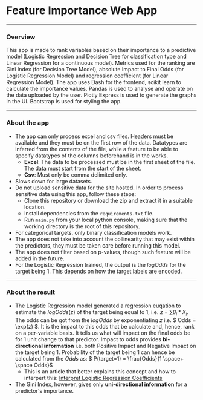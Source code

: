 # Feature Importance Web App
---
### Overview
This app is made to rank variables based on their importance to a predictive model (Logistic Regression and Decision Tree for classification type and Linear Regression for a continuous model). Metrics used for the ranking are Gini Index (for Decision Tree Model), absolute Impact to Final Odds (for Logistic Regression Model) and regression coefficient (for Linear Regression Model). The app uses Dash for the frontend, scikit learn to calculate the importance values. Pandas is used to analyse and operate on the data uploaded by the user. Plotly Express is used to generate the graphs in the UI. Bootstrap is used for styling the app.

---
### About the app
*   The app can only process excel and csv files. Headers must be available and they must be on the first row of the data. Datatypes are inferred from the contents of the file, while a feature to be able to specify datatypes of the columns beforehand is in the works.
    *   **Excel**: The data to be processed must be in the first sheet of the file. The data must start from the start of the sheet.
    *   **Csv**: Must only be comma delimited only.
*   Slows down for large datasets.
*   Do not upload sensitive data for the site hosted. In order to process sensitive data using this app, follow these steps:
    *   Clone this repository or download the zip and extract it in a suitable location.
    *   Install dependencies from the `requirements.txt` file.
    *   Run `main.py` from your local python console, making sure that the working directory is the root of this repository.
*   For categorical targets, only binary classification models work.
*   The app does not take into account the collinearity that may exist within the predictors, they must be taken care before running this model.
*   The app does not filter based on p-values, though such feature will be added in the future.
*   For the Logistic Regression trained, the output is the $logOdds$ for the target being 1. This depends on how the target labels are encoded. 
---
### About the result
* The Logistic Regression model generated a regression euqation to estimate the $logOdds (z)$ of the target being equal to 1, i.e. $z$ = $\sum \beta_i * X_i$. The odds can be got from the $logOdds$ by exponentiating $z$ i.e. $ Odds = \exp(z) $. It is the impact to this odds that be calculate and, hence, rank on a per-variable basis. It tells us what will impact on the final odds be for 1 unit change to that predictor. Impact to odds provides **bi-directional information** i.e. both Positive Impact and Negative Impact on the target being 1. Probability of the target being 1 can hence be calculated from the $Odds$ as: $ P(target=1) =  \frac{Odds}{1 \space+ \space Odds}$
  * This is an article that better explains this concept and how to interpert this: [Interpret Logistic Regression Coefficients](https://quantifyinghealth.com/interpret-logistic-regression-coefficients/)
* The Gini Index, however, gives only **uni-directional information** for a predictor's importance. 